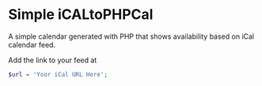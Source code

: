 Simple iCALtoPHPCal
====

A simple calendar generated with PHP that shows availability based on iCal calendar feed.

Add the link to your feed at

```php
$url = 'Your iCal URL Here';
```


